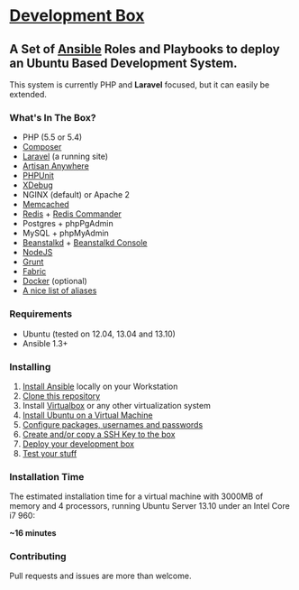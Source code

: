 [Development Box](https://github.com/antonioribeiro/ansible)
============================================================


A Set of [Ansible](http://www.ansibleworks.com/docs/intro_installation.html) Roles and Playbooks to deploy an Ubuntu Based Development System.
----------------------------------------------------------------------------------

This system is currently PHP and **Laravel** focused, but it can easily be extended.


### What's In The Box?

* PHP (5.5 or 5.4)
* [Composer](http://getcomposer.org/)
* [Laravel](http://laravel.com/) (a running site)
* [Artisan Anywhere](https://github.com/antonioribeiro/artisan-anywhere)
* [PHPUnit](https://github.com/sebastianbergmann/phpunit)
* [XDebug](http://xdebug.org/)
* NGINX (default) or Apache 2
* [Memcached](http://memcached.org/)
* [Redis](http://redis.io/) + [Redis Commander](https://github.com/nearinfinity/redis-commander)
* Postgres + phpPgAdmin
* MySQL + phpMyAdmin
* [Beanstalkd](http://kr.github.io/beanstalkd/) + [Beanstalkd Console](https://github.com/ptrofimov/beanstalk_console)
* [NodeJS](http://nodejs.org/)
* [Grunt](http://gruntjs.com/)
* [Fabric](http://fabfile.org/)
* [Docker](http://www.docker.io/) (optional)
* [A nice list of aliases](https://github.com/antonioribeiro/dev-box/blob/master/roles/common/templates/aliases.sh.tpl)

### Requirements

* Ubuntu (tested on 12.04, 13.04 and 13.10)
* Ansible 1.3+


### Installing

1. [Install Ansible](/docs/InstallAnsible.md) locally on your Workstation
2. [Clone this repository](/docs/CloneRepository.md)
3. Install [Virtualbox](https://www.virtualbox.org/) or any other virtualization system
4. [Install Ubuntu on a Virtual Machine](/docs/InstallOS.md)
5. [Configure packages, usernames and passwords](/docs/ConfigurePlaybook.md)
6. [Create and/or copy a SSH Key to the box](/docs/CopySSHKey.md)
7. [Deploy your development box](/docs/DeployBox.md)
8. [Test your stuff](/docs/DeployBox.md)


### Installation Time

The estimated installation time for a virtual machine with 3000MB of memory and 4 processors, running Ubuntu Server 13.10 under an Intel Core i7 960:

**~16 minutes**


### Contributing

Pull requests and issues are more than welcome.